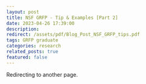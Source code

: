 ```yaml
---
layout: post
title: NSF GRFP - Tip & Examples [Part 2]
date: 2023-04-26 17:39:00
description: 
redirect: /assets/pdf/Blog_Post_NSF_GRFP_tips.pdf
tags: GRFP graduate
categories: research 
related_posts: true
featured: false
---
```


Redirecting to another page.
